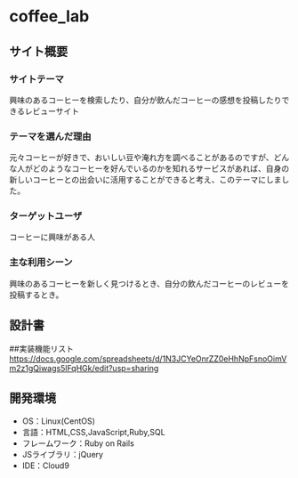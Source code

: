# coffee_lab

## サイト概要
### サイトテーマ
興味のあるコーヒーを検索したり、自分が飲んだコーヒーの感想を投稿したりできるレビューサイト

### テーマを選んだ理由
元々コーヒーが好きで、おいしい豆や淹れ方を調べることがあるのですが、どんな人がどのようなコーヒーを好んでいるのかを知れるサービスがあれば、自身の新しいコーヒーとの出会いに活用することができると考え、このテーマにしました。

### ターゲットユーザ
コーヒーに興味がある人

### 主な利用シーン
興味のあるコーヒーを新しく見つけるとき、自分の飲んだコーヒーのレビューを投稿するとき。

## 設計書

##実装機能リスト
https://docs.google.com/spreadsheets/d/1N3JCYeOnrZZ0eHhNpFsnoOimVm2z1gQiwags5lFqHGk/edit?usp=sharing

## 開発環境
- OS：Linux(CentOS)
- 言語：HTML,CSS,JavaScript,Ruby,SQL
- フレームワーク：Ruby on Rails
- JSライブラリ：jQuery
- IDE：Cloud9
